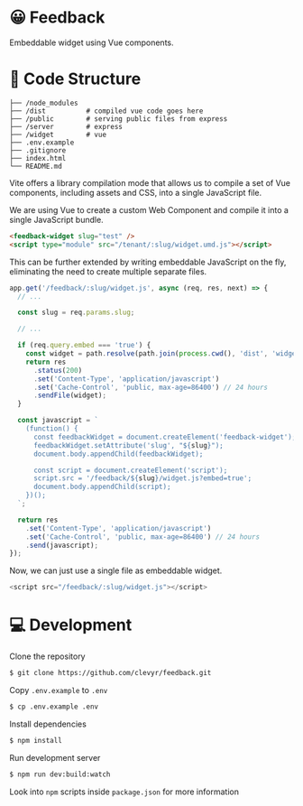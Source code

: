 # 😀 Feedback
Embeddable widget using Vue components.

# 📕 Code Structure
```
├── /node_modules
├── /dist          # compiled vue code goes here
├── /public        # serving public files from express
├── /server        # express
├── /widget        # vue
├── .env.example
├── .gitignore
├── index.html
└── README.md
```

Vite offers a library compilation mode that allows us to compile a set of Vue components, including assets and CSS, into a single JavaScript file.

We are using Vue to create a custom Web Component and compile it into a single JavaScript bundle.

```html
<feedback-widget slug="test" />
<script type="module" src="/tenant/:slug/widget.umd.js"></script>
```

This can be further extended by writing embeddable JavaScript on the fly, eliminating the need to create multiple separate files.

```javascript
app.get('/feedback/:slug/widget.js', async (req, res, next) => {
  // ...

  const slug = req.params.slug;

  // ...

  if (req.query.embed === 'true') {
    const widget = path.resolve(path.join(process.cwd(), 'dist', 'widget.umd.js'));
    return res
      .status(200)
      .set('Content-Type', 'application/javascript')
      .set('Cache-Control', 'public, max-age=86400') // 24 hours
      .sendFile(widget);
  }

  const javascript = `
    (function() {
      const feedbackWidget = document.createElement('feedback-widget');
      feedbackWidget.setAttribute('slug', "${slug}");
      document.body.appendChild(feedbackWidget);

      const script = document.createElement('script');
      script.src = '/feedback/${slug}/widget.js?embed=true';
      document.body.appendChild(script);
    })();
  `;

  return res
    .set('Content-Type', 'application/javascript')
    .set('Cache-Control', 'public, max-age=86400') // 24 hours
    .send(javascript);
});
```

Now, we can just use a single file as embeddable widget.

```javascript
<script src="/feedback/:slug/widget.js"></script>
```


# 💻 Development

Clone the repository

```bash
$ git clone https://github.com/clevyr/feedback.git
```

Copy `.env.example` to `.env`

```bash
$ cp .env.example .env
```

Install dependencies

```bash
$ npm install
```

Run development server

```bash
$ npm run dev:build:watch
```

Look into `npm` scripts inside `package.json` for more information
